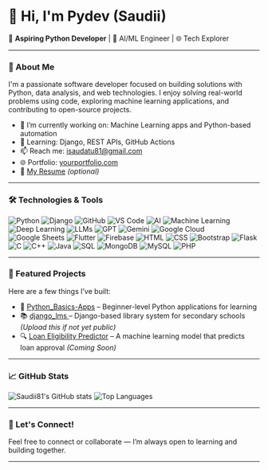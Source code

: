# 👋 Hi, I'm Pydev (Saudii)

🎯 **Aspiring Python Developer** | 🧠 AI/ML Engineer | 🌐 Tech Explorer

---

### 🚀 About Me
I'm a passionate software developer focused on building solutions with Python, data analysis, and web technologies. I enjoy solving real-world problems using code, exploring machine learning applications, and contributing to open-source projects.

- 🔭 I’m currently working on: Machine Learning apps and Python-based automation
- 🌱 Learning: Django, REST APIs, GitHub Actions
- 📫 Reach me: isaudatu81@gmail.com
- 🌐 Portfolio: [yourportfolio.com](https://yourportfolio.com)
- 📝 [My Resume](#) *(optional)*

---

### 🛠️ Technologies & Tools

![Python](https://img.shields.io/badge/Python-3776AB?style=flat&logo=python&logoColor=white)
![Django](https://img.shields.io/badge/Django-092E20?style=flat&logo=django&logoColor=white)
![GitHub](https://img.shields.io/badge/GitHub-100000?style=flat&logo=github&logoColor=white)
![VS Code](https://img.shields.io/badge/VSCode-007ACC?style=flat&logo=visual-studio-code&logoColor=white)
![AI](https://img.shields.io/badge/AI-FF6F00?style=flat&logo=google&logoColor=white)
![Machine Learning](https://img.shields.io/badge/Machine%20Learning-00C853?style=flat&logo=tensorflow&logoColor=white)
![Deep Learning](https://img.shields.io/badge/Deep%20Learning-FF4081?style=flat&logo=pytorch&logoColor=white)
![LLMs](https://img.shields.io/badge/LLMs-8E24AA?style=flat&logo=openai&logoColor=white)
![GPT](https://img.shields.io/badge/GPT-4B0082?style=flat&logo=openai&logoColor=white)
![Gemini](https://img.shields.io/badge/Gemini-4285F4?style=flat&logo=google&logoColor=white)
![Google Cloud](https://img.shields.io/badge/Google%20Cloud-4285F4?style=flat&logo=google-cloud&logoColor=white)
![Google Sheets](https://img.shields.io/badge/Google%20Sheets-34A853?style=flat&logo=google-sheets&logoColor=white)
![Flutter](https://img.shields.io/badge/Flutter-02569B?style=flat&logo=flutter&logoColor=white)
![Firebase](https://img.shields.io/badge/Firebase-FFCA28?style=flat&logo=firebase&logoColor=black)
![HTML](https://img.shields.io/badge/HTML5-E34F26?style=flat&logo=html5&logoColor=white)
![CSS](https://img.shields.io/badge/CSS3-1572B6?style=flat&logo=css3&logoColor=white)
![Bootstrap](https://img.shields.io/badge/Bootstrap-7952B3?style=flat&logo=bootstrap&logoColor=white)
![Flask](https://img.shields.io/badge/Flask-000000?style=flat&logo=flask&logoColor=white)
![C](https://img.shields.io/badge/C-00599C?style=flat&logo=c&logoColor=white)
![C++](https://img.shields.io/badge/C++-00599C?style=flat&logo=c%2B%2B&logoColor=white)
![Java](https://img.shields.io/badge/Java-007396?style=flat&logo=java&logoColor=white)
![SQL](https://img.shields.io/badge/SQL-003B57?style=flat&logo=mysql&logoColor=white)
![MongoDB](https://img.shields.io/badge/MongoDB-47A248?style=flat&logo=mongodb&logoColor=white)
![MySQL](https://img.shields.io/badge/MySQL-4479A1?style=flat&logo=mysql&logoColor=white)
![PHP](https://img.shields.io/badge/PHP-777BB4?style=flat&logo=php&logoColor=white)
 
---

### 📂 Featured Projects
Here are a few things I’ve built:

- 🐍 [Python_Basics-Apps](https://github.com/Saudii81/Python_Basics-Apps) – Beginner-level Python applications for learning
- 📚 [django_lms ](#) – Django-based library system for secondary schools *(Upload this if not yet public)*
- 🔍 [Loan Eligibility Predictor](#) – A machine learning model that predicts loan approval *(Coming Soon)*

---

### 📈 GitHub Stats
![Saudii81's GitHub stats](https://github-readme-stats.vercel.app/api?username=Saudii81&show_icons=true&theme=github_dark)
![Top Languages](https://github-readme-stats.vercel.app/api/top-langs/?username=Saudii81&layout=compact&theme=github_dark)

---

### 💬 Let's Connect!
Feel free to connect or collaborate — I’m always open to learning and building together.

---

<!--
**Saudii81/Saudii81** is a ✨ _special_ ✨ repository because its `README.md` (this file) appears on your GitHub profile.

Here are some ideas to get you started:

- 🔭 I’m currently working on ...
- 🌱 I’m currently learning ...
- 👯 I’m looking to collaborate on ...
- 🤔 I’m looking for help with ...
- 💬 Ask me about ...
- 📫 How to reach me: ...
- 😄 Pronouns: ...
- ⚡ Fun fact: ...
-->
